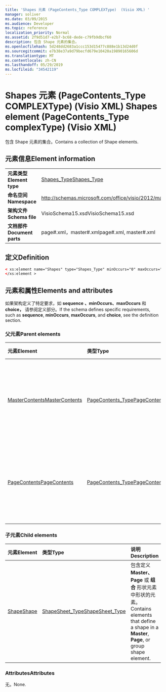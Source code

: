 ```yaml
---
title: 'Shapes 元素 (PageContents_Type COMPLEXType)  (Visio XML) '
manager: soliver
ms.date: 03/09/2015
ms.audience: Developer
ms.topic: reference
localization_priority: Normal
ms.assetid: 2f9d51d7-e2b7-bc68-dede-c79fb9dbcf60
description: 包含 Shape 元素的集合。
ms.openlocfilehash: 5d248dd2683a1ccc153d15477c888e1b13d24d0f
ms.sourcegitcommit: e7b38e37a9d79becfd679e10420a19890165606d
ms.translationtype: MT
ms.contentlocale: zh-CN
ms.lasthandoff: 05/29/2019
ms.locfileid: "34542119"
---
```

# <a name="shapes-element-pagecontents_type-complextype-visio-xml"></a><span data-ttu-id="4ec5c-103">Shapes 元素 (PageContents_Type COMPLEXType)  (Visio XML) </span><span class="sxs-lookup"><span data-stu-id="4ec5c-103">Shapes element (PageContents_Type complexType) (Visio XML)</span></span>

<span data-ttu-id="4ec5c-104">包含 Shape 元素的集合。</span><span class="sxs-lookup"><span data-stu-id="4ec5c-104">Contains a collection of Shape elements.</span></span>
  
## <a name="element-information"></a><span data-ttu-id="4ec5c-105">元素信息</span><span class="sxs-lookup"><span data-stu-id="4ec5c-105">Element information</span></span>

|||
|:-----|:-----|
|<span data-ttu-id="4ec5c-106">**元素类型**</span><span class="sxs-lookup"><span data-stu-id="4ec5c-106">**Element type**</span></span> <br/> |[<span data-ttu-id="4ec5c-107">Shapes_Type</span><span class="sxs-lookup"><span data-stu-id="4ec5c-107">Shapes_Type</span></span>](shapes_type-complextypevisio-xml.md) <br/> |
|<span data-ttu-id="4ec5c-108">**命名空间**</span><span class="sxs-lookup"><span data-stu-id="4ec5c-108">**Namespace**</span></span> <br/> |http://schemas.microsoft.com/office/visio/2012/main  <br/> |
|<span data-ttu-id="4ec5c-109">**架构文件**</span><span class="sxs-lookup"><span data-stu-id="4ec5c-109">**Schema file**</span></span> <br/> |<span data-ttu-id="4ec5c-110">VisioSchema15.xsd</span><span class="sxs-lookup"><span data-stu-id="4ec5c-110">VisioSchema15.xsd</span></span>  <br/> |
|<span data-ttu-id="4ec5c-111">**文档部件**</span><span class="sxs-lookup"><span data-stu-id="4ec5c-111">**Document parts**</span></span> <br/> |<span data-ttu-id="4ec5c-112">page#.xml，master#.xml</span><span class="sxs-lookup"><span data-stu-id="4ec5c-112">page#.xml, master#.xml</span></span>  <br/> |
   
## <a name="definition"></a><span data-ttu-id="4ec5c-113">定义</span><span class="sxs-lookup"><span data-stu-id="4ec5c-113">Definition</span></span>

```XML
< xs:element name="Shapes" type="Shapes_Type" minOccurs="0" maxOccurs="1" >
</xs:element >
```

## <a name="elements-and-attributes"></a><span data-ttu-id="4ec5c-114">元素和属性</span><span class="sxs-lookup"><span data-stu-id="4ec5c-114">Elements and attributes</span></span>

<span data-ttu-id="4ec5c-115">如果架构定义了特定要求，如 **sequence** **、minOccurs、maxOccurs** 和 **choice，** 请参阅定义部分。</span><span class="sxs-lookup"><span data-stu-id="4ec5c-115">If the schema defines specific requirements, such as **sequence**, **minOccurs**, **maxOccurs**, and **choice**, see the definition section.</span></span> 
  
### <a name="parent-elements"></a><span data-ttu-id="4ec5c-116">父元素</span><span class="sxs-lookup"><span data-stu-id="4ec5c-116">Parent elements</span></span>

|<span data-ttu-id="4ec5c-117">**元素**</span><span class="sxs-lookup"><span data-stu-id="4ec5c-117">**Element**</span></span>|<span data-ttu-id="4ec5c-118">**类型**</span><span class="sxs-lookup"><span data-stu-id="4ec5c-118">**Type**</span></span>|<span data-ttu-id="4ec5c-119">**说明**</span><span class="sxs-lookup"><span data-stu-id="4ec5c-119">**Description**</span></span>|
|:-----|:-----|:-----|
|[<span data-ttu-id="4ec5c-120">MasterContents</span><span class="sxs-lookup"><span data-stu-id="4ec5c-120">MasterContents</span></span>](mastercontents-elementvisio-xml.md) <br/> |[<span data-ttu-id="4ec5c-121">PageContents_Type</span><span class="sxs-lookup"><span data-stu-id="4ec5c-121">PageContents_Type</span></span>](pagecontents_type-complextypevisio-xml.md) <br/> |<span data-ttu-id="4ec5c-122">指定有关 Web 绘图中主控形状中的形状的信息。</span><span class="sxs-lookup"><span data-stu-id="4ec5c-122">Specifies information about the shapes in a master in a Web drawing.</span></span>  <br/> |
|[<span data-ttu-id="4ec5c-123">PageContents</span><span class="sxs-lookup"><span data-stu-id="4ec5c-123">PageContents</span></span>](pagecontents-elementvisio-xml.md) <br/> |[<span data-ttu-id="4ec5c-124">PageContents_Type</span><span class="sxs-lookup"><span data-stu-id="4ec5c-124">PageContents_Type</span></span>](pagecontents_type-complextypevisio-xml.md) <br/> |<span data-ttu-id="4ec5c-125">指定有关 Web 绘图中主控形状中的形状的信息。</span><span class="sxs-lookup"><span data-stu-id="4ec5c-125">Specifies information about the shapes in a master in a Web drawing.</span></span>  <br/> |
   
### <a name="child-elements"></a><span data-ttu-id="4ec5c-126">子元素</span><span class="sxs-lookup"><span data-stu-id="4ec5c-126">Child elements</span></span>

|<span data-ttu-id="4ec5c-127">**元素**</span><span class="sxs-lookup"><span data-stu-id="4ec5c-127">**Element**</span></span>|<span data-ttu-id="4ec5c-128">**类型**</span><span class="sxs-lookup"><span data-stu-id="4ec5c-128">**Type**</span></span>|<span data-ttu-id="4ec5c-129">**说明**</span><span class="sxs-lookup"><span data-stu-id="4ec5c-129">**Description**</span></span>|
|:-----|:-----|:-----|
|[<span data-ttu-id="4ec5c-130">Shape</span><span class="sxs-lookup"><span data-stu-id="4ec5c-130">Shape</span></span>](shape-element-shapes_type-complextypevisio-xml.md) <br/> |[<span data-ttu-id="4ec5c-131">ShapeSheet_Type</span><span class="sxs-lookup"><span data-stu-id="4ec5c-131">ShapeSheet_Type</span></span>](shapesheet_type-complextypevisio-xml.md) <br/> |<span data-ttu-id="4ec5c-132">包含定义 **Master、Page** 或 **组合** 形状元素中形状的元素。</span><span class="sxs-lookup"><span data-stu-id="4ec5c-132">Contains elements that define a shape in a **Master**, **Page**, or group shape element.</span></span>  <br/> |
   
### <a name="attributes"></a><span data-ttu-id="4ec5c-133">Attributes</span><span class="sxs-lookup"><span data-stu-id="4ec5c-133">Attributes</span></span>

<span data-ttu-id="4ec5c-134">无。</span><span class="sxs-lookup"><span data-stu-id="4ec5c-134">None.</span></span>
  


